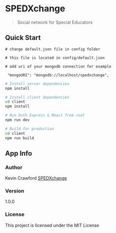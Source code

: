 # SPEDXchange

> Social network for Special Educators

## Quick Start

```
# change default.json file in config folder

# this file is located in config/default.json

# add uri of your mongodb connection for example

 "mongoURI": "mongodb://localhost/spedxchange",

```

```bash
# Install server dependencies
npm install

# Install client dependencies
cd client
npm install

# Run both Express & React from root
npm run dev

# Build for production
cd client
npm run build
```

## App Info

### Author

Kevin Crawford
[SPEDXchange](http://www.spedxchange.com)

### Version

1.0.0

### License

This project is licensed under the MIT License
